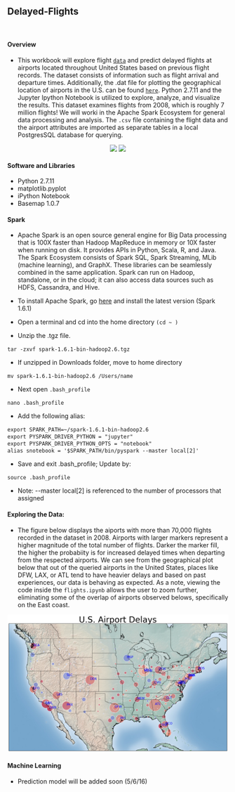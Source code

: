 ## Delayed-Flights

<p align = "center">
<img src "http://proed.erau.edu/Assets/professional/images/airport-planning-design.jpg">
</p>

#### Overview
- This workbook will explore flight [`data`](http://stat-computing.org/dataexpo/2009/the-data.html) and predict delayed flights at airports located throughout United States based on previous flight records. The dataset consists of information such as flight arrival and departure times. Additionally, the .dat file for plotting the geographical location of airports in the U.S. can be found [`here`](https://github.com/jpatokal/openflights/blob/master/data/airports.dat). Python 2.7.11  and the Jupyter Ipython Notebook is utilized to explore, analyze, and visualize the results. This dataset examines flights from 2008, which is roughly 7 million flights! We will worki in the Apache Spark Ecosystem for general data processing and analysis. The `.csv` file containing the flight data and the airport attributes are imported as separate tables in a local PostgresSQL database for querying. 

<p align = "center">
<img src = "https://upload.wikimedia.org/wikipedia/commons/e/ea/Spark-logo-192x100px.png">
<img src = "http://www.vtkom.com/wp-content/uploads/2015/01/postgresql_logo-555px-150x150.png">
</p>

#### Software and Libraries
- Python 2.7.11
- matplotlib.pyplot 
- iPython Notebook
- Basemap 1.0.7

#### Spark

- Apache Spark is an open source general engine for Big Data processing that is 100X faster than Hadoop MapReduce in memory or 10X faster when running on disk. It provides APIs in Python, Scala, R, and Java. The Spark Ecosystem consists of Spark SQL, Spark Streaming, MLib (machine learning), and GraphX. These libraries can be seamlessly combined in the same application. Spark can run on Hadoop, standalone, or in the cloud; it can also access data sources such as HDFS, Cassandra, and Hive. 

- To install Apache Spark, go [here](http://spark.apache.org/downloads.html) and install the latest version (Spark 1.6.1)

- Open a terminal and cd into the home directory `(cd ~ )` 
- Unzip the .tgz file.
```
tar -zxvf spark-1.6.1-bin-hadoop2.6.tgz
```
- If unzipped in Downloads folder, move to home directory
```
mv spark-1.6.1-bin-hadoop2.6 /Users/name
```
- Next open `.bash_profile`
```
nano .bash_profile
```
- Add the following alias:
```
export SPARK_PATH=~/spark-1.6.1-bin-hadoop2.6
export PYSPARK_DRIVER_PYTHON = "jupyter"
export PYSPARK_DRIVER_PYTHON_OPTS = "notebook"
alias snotebook = '$SPARK_PATH/bin/pyspark --master local[2]'
```
- Save and exit .bash_profile; Update by:
```
source .bash_profile
```

- Note: --master local[2] is referenced to the number of processors that assigned 

#### Exploring the Data:

- The figure below displays the aiports with more than 70,000 flights recorded in the dataset in 2008. Airports with larger markers represent a higher magnitude of the total number of flights. Darker the marker fill, the higher the probabiity is for increased delayed times when departing from the respected airports. We can see from the geographical plot below that out of the queried airports in the United States, places like DFW, LAX, or ATL tend to have heavier delays and based on past experiences, our data is behaving as expected. As a note, viewing the code inside the `flights.ipynb` allows the user to zoom further, eliminating some of the overlap of airports observed belows, specifically on the East coast. 

![alt tab](delayed_flights_plot.png)

#### Machine Learning  
- Prediction model will be added soon (5/6/16)
